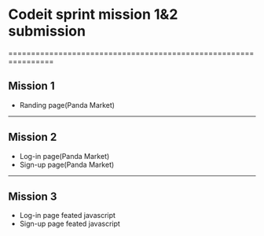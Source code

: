 # Codeit sprint mission 1&2 submission
================================================================
## Mission 1
- Randing page(Panda Market)
----------------------------------------------------------------
## Mission 2
- Log-in page(Panda Market)
- Sign-up page(Panda Market)
----------------------------------------------------------------
## Mission 3
- Log-in page feated javascript
- Sign-up page feated javascript
